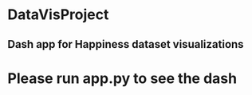 # DataVisProject

## Dash app for Happiness dataset visualizations
# Please run app.py to see the dash
